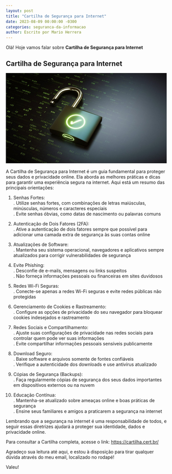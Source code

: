 ```yaml
---
layout: post
title: "Cartilha de Segurança para Internet"
date: 2023-08-09 00:00:00 -0300
categories: seguranca-da-informacao
author: Escrito por Mario Herrera
---
```


Olá! Hoje vamos falar sobre **Cartilha de Segurança para Internet**

## Cartilha de Segurança para Internet


![](https://github.com/mariopuebla17/blog/blob/main/_images/20230809/si.jpg?raw=true)

A Cartilha de Segurança para Internet é um guia fundamental para proteger seus dados e privacidade online. Ela aborda as melhores práticas e dicas para garantir uma experiência segura na internet. Aqui está um resumo das principais orientações:

1. Senhas Fortes:  
. Utilize senhas fortes, com combinações de letras maiúsculas, minúsculas, números e caracteres especiais  
. Evite senhas óbvias, como datas de nascimento ou palavras comuns

2. Autenticação de Dois Fatores (2FA):  
. Ative a autenticação de dois fatores sempre que possível para adicionar uma camada extra de segurança às suas contas online

3. Atualizações de Software:  
. Mantenha seu sistema operacional, navegadores e aplicativos sempre atualizados para corrigir vulnerabilidades de segurança

4. Evite Phishing:  
. Desconfie de e-mails, mensagens ou links suspeitos  
. Não forneça informações pessoais ou financeiras em sites duvidosos

5. Redes Wi-Fi Seguras:  
. Conecte-se apenas a redes Wi-Fi seguras e evite redes públicas não protegidas

6. Gerenciamento de Cookies e Rastreamento:  
. Configure as opções de privacidade do seu navegador para bloquear cookies indesejados e rastreamento

7. Redes Sociais e Compartilhamento:  
. Ajuste suas configurações de privacidade nas redes sociais para controlar quem pode ver suas informações  
. Evite compartilhar informações pessoais sensíveis publicamente

8. Download Seguro:  
. Baixe software e arquivos somente de fontes confiáveis  
. Verifique a autenticidade dos downloads e use antivírus atualizado

9. Cópias de Segurança (Backups):  
. Faça regularmente cópias de segurança dos seus dados importantes em dispositivos externos ou na nuvem

10. Educação Contínua:  
. Mantenha-se atualizado sobre ameaças online e boas práticas de segurança  
. Ensine seus familiares e amigos a praticarem a segurança na internet


Lembrando que a segurança na internet é uma responsabilidade de todos, e seguir essas diretrizes ajudará a proteger sua identidade, dados e privacidade online.

Para consultar a Cartilha completa, acesse o link:
https://cartilha.cert.br/

Agradeço sua leitura até aqui, e estou à disposição para tirar qualquer dúvida através do meu email, localizado no rodapé!

Valeu!